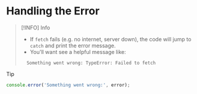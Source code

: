 # Handling the Error

> [!INFO] Info
> - If `fetch` fails (e.g. no internet, server down), the code will jump to `catch` and print the error message.
> - You'll want see a helpful message like:
> ```
>   Something went wrong: TypeError: Failed to fetch
> ```

>[!TIP]
> ```javascript
> console.error('Something went wrong:', error);
> ```
